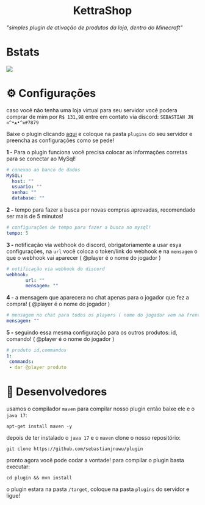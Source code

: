 <h1 align="center">KettraShop</h1>

_"simples plugin de ativação de produtos da loja, dentro do Minecraft"_

# Bstats


![](https://bstats.org/signatures/bukkit/KettraShop.svg)


# ⚙️ Configurações

caso você não tenha uma loja virtual para seu servidor você podera comprar de mim por `R$ 131,98` entre em contato via discord: `SEBASTIAN JN ฅ^•ﻌ•^ฅ#7879`

Baixe o plugin clicando [aqui](https://cdn.discordapp.com/attachments/969290884300537868/976643838552711188/Kettrashop.jar) e coloque na pasta `plugins` do seu servidor e preencha as configurações como se pede!

**1 -** Para o plugin funciona você precisa colocar as informações corretas para se conectar ao MySql!
```yml
# conexao ao banco de dados
MySQL:
  host: ""
  usuario: ""
  senha: ""
  database: ""
```

**2 -** tempo para fazer a busca por novas compras aprovadas, recomendado ser mais de 5 minutos!
```yml
# configurações de tempo para fazer a busca no mysql!
tempo: 5
```

**3 -** notificação via webhook do discord, obrigatoriamente a usar esya configurações, na `url` você coloca o token/link do webhook e na `mensagem` o que o webhook vai aparecer ( @player é o nome do jogador )
```yml
# notificação via webhook do discord
webhook:
       url: ""
       mensagem: ""
```

**4 -** a mensagem que aparecera no chat apenas para o jogador que fez a compra! ( @player é o nome do jogador )
```yml
# mensagem no chat para todos os players ( nome do jogador vem na frente!)
mensagem: ""
```

**5 -** seguindo essa mesma configuração para os outros produtos: id, comando! ( @player é o nome do jogador )
```yml
# produto id,commandos
1:
 commands:
 - dar @player produto
```

# 🔗 Desenvolvedores

 usamos o compilador `maven` para compilar nosso plugin então baixe ele e o `java 17`:
 ```
 apt-get install maven -y 
 ```
 
 depois de ter instalado o `java 17` e o `maven` clone o nosso repositório:
 ```
git clone https://github.com/sebastianjnuwu/plugin
```

 pronto agora você pode codar a vontade! para compilar o plugin basta executar:
 ```
 cd plugin && mvn install
```

o plugin estara na pasta `/target`, coloque na pasta `plugins` do servidor e ligue!
